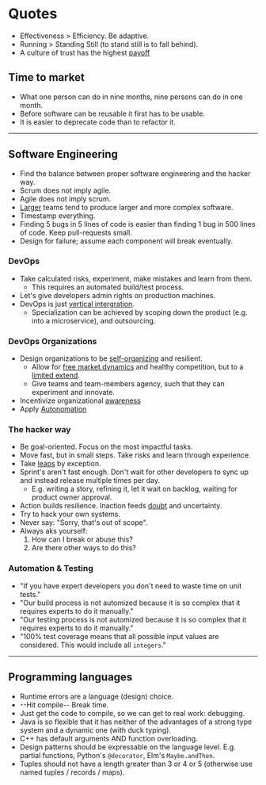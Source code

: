 # Quotes

* Effectiveness > Efficiency. Be adaptive.
* Running > Standing Still (to stand still is to fall behind).
* A culture of trust has the highest [payoff](https://en.wikipedia.org/wiki/Prisoner%27s_dilemma)


## Time to market

* What one person can do in nine months, nine persons can do in one month.
* Before software can be reusable it first has to be usable.
* It is easier to deprecate code than to refactor it.

<hr>

## Software Engineering

* Find the balance between proper software engineering and the hacker way.
* Scrum does not imply agile.
* Agile does not imply scrum.
* [Larger](https://en.wikipedia.org/wiki/Conway%27s_law) teams tend to produce larger and more complex software.
* Timestamp everything.
* Finding 5 bugs in 5 lines of code is easier than finding 1 bug in 500 lines of code. Keep pull-requests small.
* Design for failure; assume each component will break eventually.

### DevOps

* Take calculated risks, experiment, make mistakes and learn from them.
  * This requires an automated build/test process.
* Let's give developers admin rights on production machines.
* DevOps is just [vertical intergration](https://en.wikipedia.org/wiki/Vertical_integration).
  * Specialization can be achieved by scoping down the product (e.g. into a microservice), and outsourcing.


### DevOps Organizations

* Design organizations to be [self-organizing](https://en.wikipedia.org/wiki/Self-organization) and resilient.
  * Allow for [free market dynamics](https://en.wikipedia.org/wiki/Market_mechanism) and healthy competition, but to a [limited extend](https://en.wikipedia.org/wiki/Das_Kapital).
  * Give teams and team-members agency, such that they can experiment and innovate.
* Incentivize organizational [awareness](https://en.wikipedia.org/wiki/Andon_(manufacturing))
* Apply [Autonomation](https://en.wikipedia.org/wiki/Autonomation)


### The hacker way

* Be goal-oriented. Focus on the most impactful tasks.
* Move fast, but in small steps. Take risks and learn through experience.
 * Take [leaps](https://en.wikipedia.org/wiki/Leap_of_faith) by exception.
* Sprint's aren't fast enough. Don't wait for other developers to sync up and instead release multiple times per day.
  * E.g. writing a story, refining it, let it wait on backlog, waiting for product owner approval.
* Action builds resilience. Inaction feeds [doubt](https://twitter.com/ShaneAParrish/status/1392110803919179787) and uncertainty.
* Try to hack your own systems.
* Never say: "Sorry, that's out of scope".
* Always aks yourself:
  1. How can I break or abuse this?
  2. Are there other ways to do this?


### Automation & Testing

* "If you have expert developers you don't need to waste time on unit tests."
* "Our build process is not automized because it is so complex that it requires experts to do it manually."
* "Our testing process is not automized because it is so complex that it requires experts to do it manually."
* "100% test coverage means that all possible input values are considered. This would include all `integers`."

<hr>

## Programming languages
* Runtime errors are a language (design) choice.
* --Hit compile-- Break time.
* Just get the code to compile, so we can get to real work: debugging.
* Java is so flexible that it has neither of the advantages of a strong type system and a dynamic one (with duck typing).
* C++ has default arguments AND function overloading.
* Design patterns should be expressable on the language level. E.g. partial functions, Python's `@decorator`, Elm's `Maybe.andThen`.
* Tuples should not have a length greater than 3 or 4 or 5 (otherwise use named tuples / records / maps).
